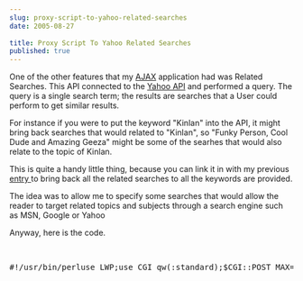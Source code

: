 ```yaml
---
slug: proxy-script-to-yahoo-related-searches
date: 2005-08-27
 
title: Proxy Script To Yahoo Related Searches
published: true
---
```

One of the other features that my <a href="http://www.kinlan.co.uk/AjaxExperiments/AjaxTag">AJAX</a> application had was Related Searches. This API connected to the <a href="http://developer.yahoo.net">Yahoo API</a> and performed a query. The query is a single search term; the results are searches that a User could perform to get similar results.<p />For instance if you were to put the keyword "Kinlan" into the API, it might bring back searches that would related to "Kinlan", so "Funky Person, Cool Dude and Amazing Geeza" might be some of the searhes that would also relate to the topic of Kinlan.<p />This is quite a handy little thing, because you can link it in with my previous <a href="http://www.kinlan.co.uk/2005/08/proxy-script-to-yahoo-api-term.html">entry </a>to bring back all the related searches to all the keywords are provided.<p />The idea was to allow me to specify some searches that would allow the reader to target related topics and subjects through a search engine such as MSN, Google or Yahoo<p />Anyway, here is the code.<p /><br /><div class="CodeRay">
  <div class="code"><pre>#!/usr/bin/perluse LWP;use CGI qw(:standard);$CGI::POST_MAX=1024 * 100;  # max 100K postsmy($qCGI) = new CGI();my($YahooAppID) = &quot;APPIDHERE&quot;;my($baseUrl) = &quot;http://api.search.yahoo.com/WebSearchService/V1/relatedSuggestion&quot;;my($query) = $qCGI-&gt;param('query');my($finalUrl) = $baseUrl$ua = LWP::UserAgent-&gt;new;$ua-&gt;agent(&quot;YahooPassThrough/0.1 &quot;);# Create a requestmy $req = HTTP::Request-&gt;new(POST =&gt; $finalUrl);$req-&gt;content(&quot;appid=$YahooAppID&amp;query=$query&amp;results=50&quot;);# Pass request to the user agent and get a response backmy $res = $ua-&gt;request($req);print &quot;Content-type: text/xml\n\n&quot;;print $res-&gt;content;</pre></div>
</div>
<p /><br />

